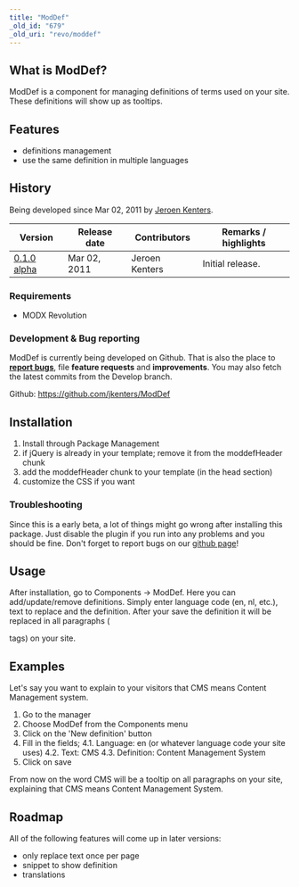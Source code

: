 ```yaml
---
title: "ModDef"
_old_id: "679"
_old_uri: "revo/moddef"
---
```


## What is ModDef?

ModDef is a component for managing definitions of terms used on your site. These definitions will show up as tooltips.

## Features

- definitions management
- use the same definition in multiple languages

## History

Being developed since Mar 02, 2011 by [Jeroen Kenters](https://modx.com/extras/author/jeroenkenters).

| Version                                              | Release date | Contributors   | Remarks / highlights |
| ---------------------------------------------------- | ------------ | -------------- | -------------------- |
| [0.1.0 alpha](https://modx.com/extras/package/moddef) | Mar 02, 2011 | Jeroen Kenters | Initial release.     |

### Requirements

- MODX Revolution

### Development & Bug reporting

ModDef is currently being developed on Github. That is also the place to **[report bugs](https://github.com/jkenters/ModDef/issues)**, file **feature requests** and **improvements**. You may also fetch the latest commits from the Develop branch.

Github: <https://github.com/jkenters/ModDef>

## Installation

1. Install through Package Management
2. if jQuery is already in your template; remove it from the moddefHeader chunk
3. add the moddefHeader chunk to your template (in the head section)
4. customize the CSS if you want

### Troubleshooting

Since this is a early beta, a lot of things might go wrong after installing this package. Just disable the plugin if you run into any problems and you should be fine. Don't forget to report bugs on our [github page](https://github.com/jkenters/ModDef/issues)!

## Usage

After installation, go to Components -> ModDef. Here you can add/update/remove definitions. Simply enter language code (en, nl, etc.), text to replace and the definition. After your save the definition it will be replaced in all paragraphs (<p> tags) on your site.

## Examples

Let's say you want to explain to your visitors that CMS means Content Management system.

1. Go to the manager
2. Choose ModDef from the Components menu
3. Click on the 'New definition' button
4. Fill in the fields;
4.1. Language: en (or whatever language code your site uses)
4.2. Text: CMS
4.3. Definition: Content Management System
5. Click on save

From now on the word CMS will be a tooltip on all paragraphs on your site, explaining that CMS means Content Management System.

## Roadmap

All of the following features will come up in later versions:

- only replace text once per page
- snippet to show definition
- translations
